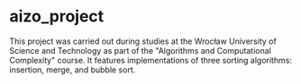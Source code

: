 # aizo_project
This project was carried out during studies at the Wrocław University of Science and Technology as part of the "Algorithms and Computational Complexity" course. It features implementations of three sorting algorithms: insertion, merge, and bubble sort.
